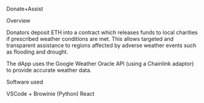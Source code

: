 Donate+Assist

Overview

Donators deposit ETH into a contract which releases funds to local charities if prescribed weather conditions are met. This allows targeted and transparent assistance to regions affected by adverse weather events such as flooding and drought.

The dApp uses the Google Weather Oracle API (using a Chainlink adaptor) to provide accurate weather data.

Software used

VSCode + Browinie (Python)
React
